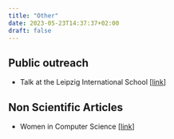 ```yaml
---
title: "Other"
date: 2023-05-23T14:37:37+02:00
draft: false
---
```


## Public outreach

- Talk at the Leipzig International School [[link](https://www.lis.school/observer/2022/03/24/a-sneak-peek-into-the-fascinating-world-of-astronomy/)]


## Non Scientific Articles

- Women in Computer Science [[link](https://thepressproject.gr/gynaikes-stin-pliroforiki/)]
